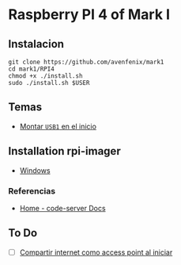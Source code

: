 # Raspberry PI 4 of Mark I

## Instalacion

```
git clone https://github.com/avenfenix/mark1
cd mark1/RPI4
chmod +x ./install.sh
sudo ./install.sh $USER
```

## Temas
- [Montar `USB1` en el inicio](./RPI4_USB1.md)

## Installation rpi-imager
- [Windows](https://downloads.raspberrypi.org/imager/imager_latest.exe)

### Referencias
- [Home - code-server Docs](https://coder.com/docs/code-server/latest)


## To Do

- [ ] [Compartir internet como access point al iniciar](./RPI4_AP.md)

